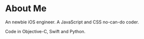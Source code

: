 # About Me

An newbie iOS engineer.
A JavaScript and CSS no-can-do coder.

Code in Objective-C, Swift and Python.




